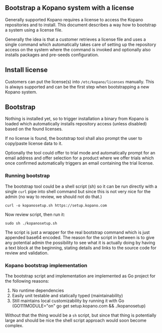 ## Bootstrap a Kopano system with a license

Generally supported Kopano requires a license to access the Kopano repositories
and to install. This document describes a way how to bootstrap a system using
a license file.

Generally the idea is that a customer retrieves a license file and uses a single
command which automatically takes care of setting up the repository access on
the system where the command is invoked and optionally also installs packages
and pre-seeds configuration.

## Install license

Customers can put the license(s) into `/etc/kopano/licenses` manually. This is
always supported and can be the first step when bootstrapping a new Kopano
system.

## Bootstrap

Nothing is installed yet, so to trigger installation a binary from Kopano is
loaded which automatically installs repository access (unless disabled) based on
the found licenses.

If no license is found, the bootstrap tool shall also prompt the user to
copy/paste license data to it.

Optionally the tool could offer to trial mode and automatically prompt for an
email address and offer selection for a product where we offer trials which
once confirmed automatically triggers an email containing the trial license.

### Running bootstrap

The bootstrap tool could be a shell script (sh) so it can be run directly with
a single `curl` pipe into shell command but since this is not very nice for the
admin (no way to review, we should not do that.)

```
curl -o kopanosetup.sh https://setup.kopano.com
```

Now review script, then run it:

```
sudo sh ./kopanosetup.sh
```

The script is just a wrapper for the real bootstrap command which is just
appended base64 encoded. The reason for the script in between is to give any
potential admin the possibility to see what it is actually doing by having a
text block at the beginning, stating details and links to the source code for
review and validation.

### Kopano bootstrap implementation

The bootstrap script and implementation are implemented as Go project for the
following reasons:

1. No runtime dependencies
2. Easily unit testable and statically typed (maintainability)
3. Still maintains local customizability by running it with Go
   (GO111MODULE="on" go get setup.kopano.com && ./kopanosetup)

Without that the thing would be a `sh` script, but since that thing is
potentially large and should be nice the shell script approach would soon
become complex.

